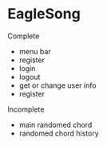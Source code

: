 # EagleSong

Complete
- menu bar
- register
- login
- logout
- get or change user info
- register

Incomplete
- main randomed chord
- randomed chord history
